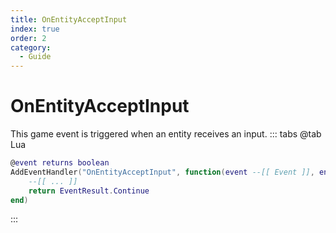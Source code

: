 ```yaml
---
title: OnEntityAcceptInput
index: true
order: 2
category:
  - Guide
---
```


# OnEntityAcceptInput
This game event is triggered when an entity receives an input.
::: tabs
@tab Lua
```lua
@event returns boolean
AddEventHandler("OnEntityAcceptInput", function(event --[[ Event ]], entityptr --[[ string ]], inputname --[[ string ]], activatorptr --[[ string ]], callerptr --[[ string ]], value --[[ string ]], outputID --[[ number ]])
    --[[ ... ]]
    return EventResult.Continue
end)
```

:::